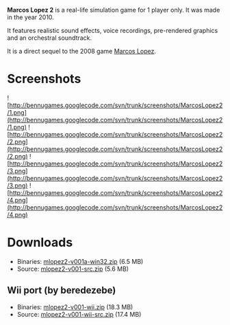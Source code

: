 **Marcos Lopez 2** is a real-life simulation game for 1 player only. It was made in the year 2010.

It features realistic sound effects, voice recordings, pre-rendered graphics and an orchestral soundtrack.

It is a direct sequel to the 2008 game [Marcos Lopez](MarcosLopez.md).


# Screenshots #

![http://bennugames.googlecode.com/svn/trunk/screenshots/MarcosLopez2/1.png](http://bennugames.googlecode.com/svn/trunk/screenshots/MarcosLopez2/1.png) ![http://bennugames.googlecode.com/svn/trunk/screenshots/MarcosLopez2/2.png](http://bennugames.googlecode.com/svn/trunk/screenshots/MarcosLopez2/2.png) ![http://bennugames.googlecode.com/svn/trunk/screenshots/MarcosLopez2/3.png](http://bennugames.googlecode.com/svn/trunk/screenshots/MarcosLopez2/3.png) ![http://bennugames.googlecode.com/svn/trunk/screenshots/MarcosLopez2/4.png](http://bennugames.googlecode.com/svn/trunk/screenshots/MarcosLopez2/4.png)


# Downloads #

  * Binaries: [mlopez2-v001a-win32.zip](http://bennugames.googlecode.com/files/mlopez2-v001a-win32.zip) (6.5 MB)
  * Source: [mlopez2-v001-src.zip](http://bennugames.googlecode.com/files/mlopez2-v001-src.zip) (5.6 MB)

## Wii port (by beredezebe) ##

  * Binaries: [mlopez2-v001-wii.zip](http://bennugames.googlecode.com/files/mlopez2-v001-wii.zip) (18.3 MB)
  * Source: [mlopez2-v001-wii-src.zip](http://bennugames.googlecode.com/files/mlopez2-v001-wii-src.zip) (17.4 MB)